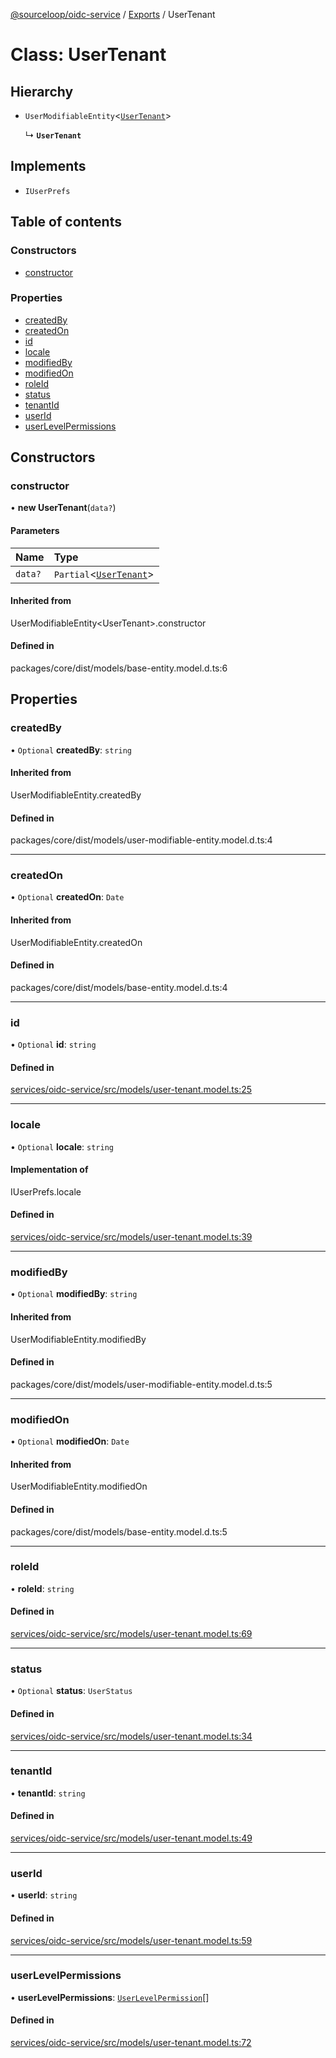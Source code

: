[@sourceloop/oidc-service](../README.md) / [Exports](../modules.md) / UserTenant

# Class: UserTenant

## Hierarchy

- `UserModifiableEntity`<[`UserTenant`](UserTenant.md)\>

  ↳ **`UserTenant`**

## Implements

- `IUserPrefs`

## Table of contents

### Constructors

- [constructor](UserTenant.md#constructor)

### Properties

- [createdBy](UserTenant.md#createdby)
- [createdOn](UserTenant.md#createdon)
- [id](UserTenant.md#id)
- [locale](UserTenant.md#locale)
- [modifiedBy](UserTenant.md#modifiedby)
- [modifiedOn](UserTenant.md#modifiedon)
- [roleId](UserTenant.md#roleid)
- [status](UserTenant.md#status)
- [tenantId](UserTenant.md#tenantid)
- [userId](UserTenant.md#userid)
- [userLevelPermissions](UserTenant.md#userlevelpermissions)

## Constructors

### constructor

• **new UserTenant**(`data?`)

#### Parameters

| Name | Type |
| :------ | :------ |
| `data?` | `Partial`<[`UserTenant`](UserTenant.md)\> |

#### Inherited from

UserModifiableEntity<UserTenant\>.constructor

#### Defined in

packages/core/dist/models/base-entity.model.d.ts:6

## Properties

### createdBy

• `Optional` **createdBy**: `string`

#### Inherited from

UserModifiableEntity.createdBy

#### Defined in

packages/core/dist/models/user-modifiable-entity.model.d.ts:4

___

### createdOn

• `Optional` **createdOn**: `Date`

#### Inherited from

UserModifiableEntity.createdOn

#### Defined in

packages/core/dist/models/base-entity.model.d.ts:4

___

### id

• `Optional` **id**: `string`

#### Defined in

[services/oidc-service/src/models/user-tenant.model.ts:25](https://github.com/sourcefuse/loopback4-microservice-catalog/blob/93a7f917/services/oidc-service/src/models/user-tenant.model.ts#L25)

___

### locale

• `Optional` **locale**: `string`

#### Implementation of

IUserPrefs.locale

#### Defined in

[services/oidc-service/src/models/user-tenant.model.ts:39](https://github.com/sourcefuse/loopback4-microservice-catalog/blob/93a7f917/services/oidc-service/src/models/user-tenant.model.ts#L39)

___

### modifiedBy

• `Optional` **modifiedBy**: `string`

#### Inherited from

UserModifiableEntity.modifiedBy

#### Defined in

packages/core/dist/models/user-modifiable-entity.model.d.ts:5

___

### modifiedOn

• `Optional` **modifiedOn**: `Date`

#### Inherited from

UserModifiableEntity.modifiedOn

#### Defined in

packages/core/dist/models/base-entity.model.d.ts:5

___

### roleId

• **roleId**: `string`

#### Defined in

[services/oidc-service/src/models/user-tenant.model.ts:69](https://github.com/sourcefuse/loopback4-microservice-catalog/blob/93a7f917/services/oidc-service/src/models/user-tenant.model.ts#L69)

___

### status

• `Optional` **status**: `UserStatus`

#### Defined in

[services/oidc-service/src/models/user-tenant.model.ts:34](https://github.com/sourcefuse/loopback4-microservice-catalog/blob/93a7f917/services/oidc-service/src/models/user-tenant.model.ts#L34)

___

### tenantId

• **tenantId**: `string`

#### Defined in

[services/oidc-service/src/models/user-tenant.model.ts:49](https://github.com/sourcefuse/loopback4-microservice-catalog/blob/93a7f917/services/oidc-service/src/models/user-tenant.model.ts#L49)

___

### userId

• **userId**: `string`

#### Defined in

[services/oidc-service/src/models/user-tenant.model.ts:59](https://github.com/sourcefuse/loopback4-microservice-catalog/blob/93a7f917/services/oidc-service/src/models/user-tenant.model.ts#L59)

___

### userLevelPermissions

• **userLevelPermissions**: [`UserLevelPermission`](UserLevelPermission.md)[]

#### Defined in

[services/oidc-service/src/models/user-tenant.model.ts:72](https://github.com/sourcefuse/loopback4-microservice-catalog/blob/93a7f917/services/oidc-service/src/models/user-tenant.model.ts#L72)
